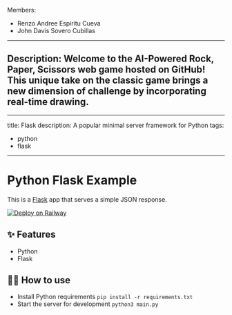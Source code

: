 Members:
  - Renzo Andree Espíritu Cueva
  - John Davis Sovero Cubillas
---
Description:
  Welcome to the AI-Powered Rock, Paper, Scissors web game hosted on GitHub! This unique take on 
  the classic game brings a new dimension of challenge by incorporating real-time drawing.
---
---
title: Flask
description: A popular minimal server framework for Python
tags:
  - python
  - flask
---

# Python Flask Example

This is a [Flask](https://flask.palletsprojects.com/en/1.1.x/) app that serves a simple JSON response.

[![Deploy on Railway](https://railway.app/button.svg)](https://railway.app/new/template/zUcpux)

## ✨ Features

- Python
- Flask

## 💁‍♀️ How to use

- Install Python requirements `pip install -r requirements.txt`
- Start the server for development `python3 main.py`

